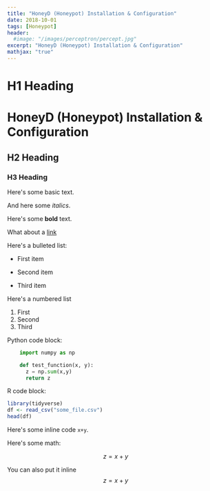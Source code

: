 ```yaml
---
title: "HoneyD (Honeypot) Installation & Configuration"
date: 2018-10-01
tags: [Honeypot]
header:
  #image: "/images/perceptron/percept.jpg"
excerpt: "HoneyD (Honeypot) Installation & Configuration"
mathjax: "true"
---
```


# H1 Heading
# HoneyD (Honeypot) Installation & Configuration

## H2 Heading

### H3 Heading

Here's some basic text.

And here some *italics*.

Here's some **bold** text.

What about a [link](https://github.com/KarlBiron)

Here's a bulleted list:
* First item
+ Second item
- Third item

Here's a numbered list
1. First
2. Second
3. Third

Python code block:
```python
    import numpy as np

    def test_function(x, y):
      z = np.sum(x,y)
      return z  
```

R code block:
```r
library(tidyverse)
df <- read_csv("some_file.csv")
head(df)
```

Here's some inline code `x+y`.

Here's some math:

$$z=x+y$$

You can also put it inline $$z=x+y$$
